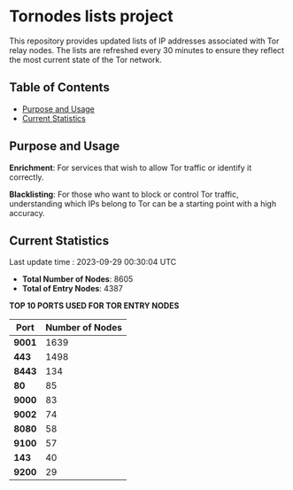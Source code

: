 # Tornodes lists project

This repository provides updated lists of IP addresses associated with Tor relay nodes. The lists are refreshed every 30 minutes to ensure they reflect the most current state of the Tor network.

## Table of Contents

- [Purpose and Usage](#purpose-and-usage)
- [Current Statistics](#current-statistics)


## Purpose and Usage

**Enrichment**: For services that wish to allow Tor traffic or identify it correctly.

**Blacklisting**: For those who want to block or control Tor traffic, understanding which IPs belong to Tor can be a starting point with a high accuracy.

## Current Statistics

Last update time : 2023-09-29 00:30:04 UTC

- **Total Number of Nodes**: 8605
- **Total of Entry Nodes**: 4387

**TOP 10 PORTS USED FOR TOR ENTRY NODES**

| **Port** | **Number of Nodes** |
|------|-----------------|
| **9001**   | 1639  |
| **443**   | 1498  |
| **8443**   | 134  |
| **80**   | 85  |
| **9000**   | 83  |
| **9002**   | 74  |
| **8080**   | 58  |
| **9100**   | 57  |
| **143**   | 40  |
| **9200**   | 29  |

